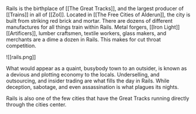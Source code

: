 Rails is the birthplace of [[The Great Tracks]], and the largest producer of [[Trains]] in all of [[Zol]].  Located in [[The Free Cities of Alderun]], the city is built from striking red brick and mortar. There are dozens of different manufactures for all things train within Rails. Metal forgers, [[Iron Light]] [[Artificers]], lumber craftsmen, textile workers, glass makers, and merchants are a dime a dozen in Rails. This makes for cut throat competition.

![[rails.png]]

What would appear as a quaint, busybody town to an outsider, is known as a devious and plotting economy to the locals. Underselling, and outsourcing, and insider trading are what  fills the day in Rails. While deception, sabotage, and even assassination is what plagues its nights.

Rails is also one of the few cities that have the Great Tracks running directly through the cities center.